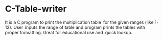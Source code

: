 # C-Table-writer
 It is a C program to print the multiplication table for the given ranges (like 1-12). User inputs the range of table and program prints the tables with proper formatting. Great for educational use and quick lookup.
